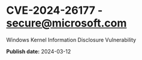 # CVE-2024-26177 - secure@microsoft.com

Windows Kernel Information Disclosure Vulnerability

**Publish date:** 2024-03-12
